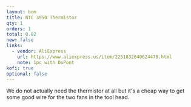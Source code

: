 ```yaml
---
layout: bom
title: NTC 3950 Thermistor
qty: 1
orders: 1
total: 0.82
new: false
links:
  - vendor: AliExpress
    url: https://www.aliexpress.us/item/2251832640624478.html
    note: 1pc with DuPont
kofi: true
optional: false
---
```


We do not actually need the thermistor at all but it's a cheap way to get some good wire for the two fans in the tool
head.